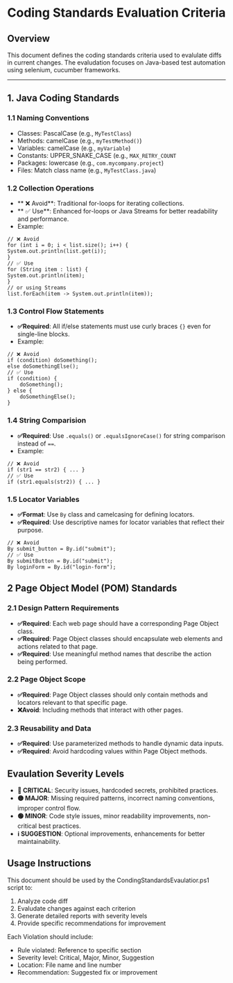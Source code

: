 # Coding Standards Evaluation Criteria

## Overview

This document defines the coding standards criteria used to evalulate diffs in current changes. The evaludation focuses
on Java-based test automation using selenium, cucumber frameworks.

---

## 1. Java Coding Standards

### 1.1 Naming Conventions

- Classes: PascalCase (e.g., `MyTestClass`)
- Methods: camelCase (e.g., `myTestMethod()`)
- Variables: camelCase (e.g., `myVariable`)
- Constants: UPPER_SNAKE_CASE (e.g., `MAX_RETRY_COUNT`
- Packages: lowercase (e.g., `com.mycompany.project`)
- Files: Match class name (e.g., `MyTestClass.java`)

### 1.2 Collection Operations

- ** ❌ Avoid**: Traditional for-loops for iterating collections.
- ** ✅ Use**: Enhanced for-loops or Java Streams for better readability and performance.
- Example:
```
// ❌ Avoid
for (int i = 0; i < list.size(); i++) {
System.out.println(list.get(i));
}
// ✅ Use
for (String item : list) {
System.out.println(item);
}
// or using Streams
list.forEach(item -> System.out.println(item));
``` 

### 1.3 Control Flow Statements
- **✅Required**: All if/else statements must use curly braces `{}` even for single-line blocks.
- Example:
```
// ❌ Avoid
if (condition) doSomething();
else doSomethingElse();
// ✅ Use
if (condition) {
    doSomething();
} else {
    doSomethingElse();
}
```

### 1.4 String Comparision
- **✅Required**: Use `.equals()` or `.equalsIgnoreCase()` for string comparison instead of `==`.
- Example:
```
// ❌ Avoid
if (str1 == str2) { ... }
// ✅ Use
if (str1.equals(str2)) { ... }
```

### 1.5 Locator Variables
- **✅Format**: Use `By` class and camelcasing for defining locators.
- **✅Required**: Use descriptive names for locator variables that reflect their purpose.
```
// ❌ Avoid
By submit_button = By.id("submit");
// ✅ Use
By submitButton = By.id("submit");
By loginForm = By.id("login-form");
```
  
## 2 Page Object Model (POM) Standards
### 2.1 Design Pattern Requirements
- **✅Required**: Each web page should have a corresponding Page Object class.
- **✅Required**: Page Object classes should encapsulate web elements and actions related to that page.
- **✅Required**: Use meaningful method names that describe the action being performed.

### 2.2 Page Object Scope
- **✅Required**: Page Object classes should only contain methods and locators relevant to that specific page.
- **❌Avoid**: Including methods that interact with other pages.

### 2.3 Reusability and Data
- **✅Required**: Use parameterized methods to handle dynamic data inputs.
- **✅Required**: Avoid hardcoding values within Page Object methods.

## Evaulation Severity Levels
- **🔴 CRITICAL**: Security issues, hardcoded secrets, prohibited practices.
- **🟡 MAJOR**: Missing required patterns, incorrect naming conventions, improper control flow.
- **🟢 MINOR**: Code style issues, minor readability improvements, non-critical best practices.
- **ℹ️ SUGGESTION**: Optional improvements, enhancements for better maintainability.


## Usage Instructions
This document should be used by the CondingStandardsEvaulatior.ps1 script to:
1. Analyze code diff
2. Evaludate changes against each criterion
3. Generate detailed reports with severity levels
4. Provide specific recommendations for improvement

Each Violation should include:
- Rule violated: Reference to specific section
- Severity level: Critical, Major, Minor, Suggestion
- Location: File name and line number
- Recommendation: Suggested fix or improvement